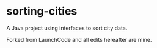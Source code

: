 # sorting-cities
A Java project using interfaces to sort city data.

Forked from LaunchCode and all edits hereafter are mine.
